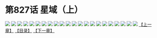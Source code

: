 # 第827话 星域（上）
![](https://mhpic.xiaomingtaiji.net/comic/D/斗破苍穹/第827话F1_262524/1.jpg-zymk.middle.webp)
![](https://mhpic.xiaomingtaiji.net/comic/D/斗破苍穹/第827话F1_262524/2.jpg-zymk.middle.webp)
![](https://mhpic.xiaomingtaiji.net/comic/D/斗破苍穹/第827话F1_262524/3.jpg-zymk.middle.webp)
![](https://mhpic.xiaomingtaiji.net/comic/D/斗破苍穹/第827话F1_262524/4.jpg-zymk.middle.webp)
![](https://mhpic.xiaomingtaiji.net/comic/D/斗破苍穹/第827话F1_262524/5.jpg-zymk.middle.webp)
![](https://mhpic.xiaomingtaiji.net/comic/D/斗破苍穹/第827话F1_262524/6.jpg-zymk.middle.webp)
![](https://mhpic.xiaomingtaiji.net/comic/D/斗破苍穹/第827话F1_262524/7.jpg-zymk.middle.webp)
![](https://mhpic.xiaomingtaiji.net/comic/D/斗破苍穹/第827话F1_262524/8.jpg-zymk.middle.webp)
![](https://mhpic.xiaomingtaiji.net/comic/D/斗破苍穹/第827话F1_262524/9.jpg-zymk.middle.webp)
![](https://mhpic.xiaomingtaiji.net/comic/D/斗破苍穹/第827话F1_262524/10.jpg-zymk.middle.webp)
![](https://mhpic.xiaomingtaiji.net/comic/D/斗破苍穹/第827话F1_262524/11.jpg-zymk.middle.webp)
![](https://mhpic.xiaomingtaiji.net/comic/D/斗破苍穹/第827话F1_262524/12.jpg-zymk.middle.webp)
![](https://mhpic.xiaomingtaiji.net/comic/D/斗破苍穹/第827话F1_262524/13.jpg-zymk.middle.webp)
![](https://mhpic.xiaomingtaiji.net/comic/D/斗破苍穹/第827话F1_262524/14.jpg-zymk.middle.webp)
![](https://mhpic.xiaomingtaiji.net/comic/D/斗破苍穹/第827话F1_262524/15.jpg-zymk.middle.webp)
![](https://mhpic.xiaomingtaiji.net/comic/D/斗破苍穹/第827话F1_262524/16.jpg-zymk.middle.webp)
![](https://mhpic.xiaomingtaiji.net/comic/D/斗破苍穹/第827话F1_262524/17.jpg-zymk.middle.webp)
![](https://mhpic.xiaomingtaiji.net/comic/D/斗破苍穹/第827话F1_262524/18.jpg-zymk.middle.webp)
![](https://mhpic.xiaomingtaiji.net/comic/D/斗破苍穹/第827话F1_262524/19.jpg-zymk.middle.webp)
![](https://mhpic.xiaomingtaiji.net/comic/D/斗破苍穹/第827话F1_262524/20.jpg-zymk.middle.webp)
![](https://mhpic.xiaomingtaiji.net/comic/D/斗破苍穹/第827话F1_262524/21.jpg-zymk.middle.webp)
![](https://mhpic.xiaomingtaiji.net/comic/D/斗破苍穹/第827话F1_262524/22.jpg-zymk.middle.webp)
[【上一章】](./830.md)
[【目录】](./READMD.md)
[【下一章】](./832.md)
